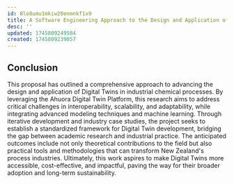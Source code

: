 ```yaml
---
id: 8lo8umu1mkiw20enmnkf1x9
title: A Software Engineering Approach to the Design and Application of Digital Twins in Industrial Chemical Processes
desc: ''
updated: 1745809249584
created: 1745809239057
---
```



## Conclusion

This proposal has outlined a comprehensive approach to advancing the design and application of Digital Twins in industrial chemical processes. By leveraging the Ahuora Digital Twin Platform, this research aims to address critical challenges in interoperability, scalability, and adaptability, while integrating advanced modeling techniques and machine learning. Through iterative development and industry case studies, the project seeks to establish a standardized framework for Digital Twin development, bridging the gap between academic research and industrial practice. The anticipated outcomes include not only theoretical contributions to the field but also practical tools and methodologies that can transform New Zealand's process industries. Ultimately, this work aspires to make Digital Twins more accessible, cost-effective, and impactful, paving the way for their broader adoption and long-term sustainability.

